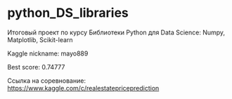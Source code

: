 # python_DS_libraries

Итоговый проект
по курсу Библиотеки Python для Data Science: Numpy, Matplotlib, Scikit-learn

Kaggle nickname: mayo889

Best score: 0.74777

Ссылка на соревнование: https://www.kaggle.com/c/realestatepriceprediction
